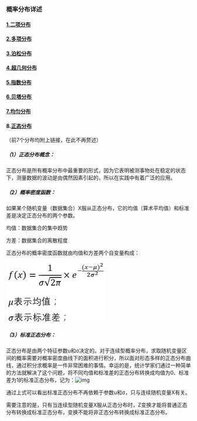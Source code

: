 ### 概率分布详述

#### [1.二项分布](https://mp.weixin.qq.com/s?__biz=MjM5MTI5MDgxOA==&mid=2650099314&idx=1&sn=de7165d6aa7f63cd7982c97949c4d3e9&chksm=beb62adf89c1a3c9b061821508d847973e680019b7d9d111e85cb87cfbb8f02fede9101aa152&scene=21#wechat_redirect)

#### [2.多项分布](https://mp.weixin.qq.com/s?__biz=MjM5MTI5MDgxOA==&mid=2650099501&idx=1&sn=89021f502eb9ba13d73f6305654fa8c9&chksm=beb62b8089c1a2960c0bf9ab8f3d9c8692463b5e91b490b080dc75044868a6fb3d45ea01ee43&scene=21#wechat_redirect)

#### [3.泊松分布](http://mp.weixin.qq.com/s?__biz=MjM5MTI5MDgxOA==&mid=2650099389&idx=1&sn=d2a9cccf5627c2cb880e7d46a01537d1&chksm=beb62a1089c1a306d6b7fcfa937b7eac78260e837e72fc29ea8818ee34e4e1d27d97d3bb105c&scene=21#wechat_redirect)

#### [4.超几何分布](http://mp.weixin.qq.com/s?__biz=MjM5MTI5MDgxOA==&mid=2650099620&idx=1&sn=12ec667f16454874b1d263349149b6d7&chksm=beb62b0989c1a21f43e23f896f5adb44d001a95488323155f0727900fe1879902617dbb8d034&scene=21#wechat_redirect)

#### [5.指数分布](http://mp.weixin.qq.com/s?__biz=MjM5MTI5MDgxOA==&mid=2650099540&idx=1&sn=1f2c8f5e1bdde5ff3ee0b72edc5f9ebe&chksm=beb62bf989c1a2efe15c830ec2718813461e2f3baee5d739bcc5f6ddb620ec8894878988d635&scene=21#wechat_redirect)

#### [6.贝塔分布](http://mp.weixin.qq.com/s?__biz=MjM5MTI5MDgxOA==&mid=2650099463&idx=1&sn=656f5c1030a71ea63ddeb7c47af362a9&chksm=beb62baa89c1a2bc69ef7349f33fa5727c0db013110cbfae0fb1babacdcf35dbc3b2333fc629&scene=21#wechat_redirect)

#### [7.均匀分布](http://mp.weixin.qq.com/s?__biz=MjM5MTI5MDgxOA==&mid=2650099593&idx=1&sn=5f8a9586e503a1dccea953bd7b5cd9c3&chksm=beb62b2489c1a232b768595b2f63544e08a14477eaaf6181487505d3a3d06016d284831b4dd1&scene=21#wechat_redirect)

#### 8.<u>正态分布</u> 

（前7个分布均附上链接，在此不再赘述）

##### （1）正态分布概念：

正态分布是所有概率分布中最重要的形式，因为它表明被测事物处在稳定的状态下，测量数据的波动是由偶然因素引起的，所以在实践中有着广泛的应用。

##### （2）概率密度函数：

如果某个随机变量（数据集合）X服从正态分布，它的均值（算术平均值）和标准差是决定正态分布的两个参数。

均值：数据集合的集中趋势

方差：数据集合的离散程度

正态分布的概率密度函数就由均值和方差两个自变量构成：

![](https://github.com/Zoenamed/Learn-Data-mining/blob/master/img/4.webp)

##### （3）标准正态分布：

正态分布是由两个特征参数u和σ决定的。对于连续型概率分布，求取随机变量区间的概率需要对概率密度曲线下的面积进行积分，所以面对形态多样的正态分布曲线，通过积分求概率是一件非常困难的事情。幸运的是，统计学家们通过一种简单的方法就解决了这个问题，将不同均值和标准差的正态分布转换成均值为0、标准差为1的标准正态分布，记为：![img](5)

通过上式可以看出标准正态分布不再依赖于参数u和σ，只与连续随机变量X有关。

需要注意的是，只有当连续型随机变量X服从正态分布时，Z变换才能将普通正态分布转换成标准正态分布，变换不能将非正态分布转换成标准正态分布。




